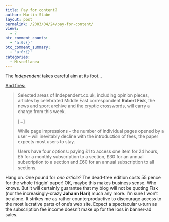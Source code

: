 ```yaml
---
title: Pay for content?
author: Martin Stabe
layout: post
permalink: /2003/04/24/pay-for-content/
views:
  - 7
btc_comment_counts:
  - 'a:0:{}'
btc_comment_summary:
  - 'a:0:{}'
categories:
  - Miscellanea
---
```

The *Independent* takes careful aim at its foot&#8230; 

<a href="http://media.guardian.co.uk/newmedia/story/0,7496,942130,00.html" target="_top">And fires:</a>  


> Selected areas of Independent.co.uk, including opinion pieces, articles by celebrated Middle East correspondent **Robert Fisk**, the news and sport archive and the cryptic crosswords, will carry a charge from this week. 
> 
> [...] 
> 
> While page impressions &#8211; the number of individual pages opened by a user &#8211; will inevitably decline with the introduction of fees, the paper expects most users to stay. 
> 
> Users have four options: paying £1 to access one item for 24 hours, £5 for a monthly subscription to a section, £30 for an annual subscription to a section and £60 for an annual subscription to all sections. </blockquote> 
> 
> Hang on. One pound for *one article?* The dead-tree edition costs 55 pence for the whole friggin&#8217; paper! OK, maybe this makes business sense. Who knows. But it will certainly guarantee that my blog will not be quoting Fisk (nor the increasingly-crazy **Johann Hari**) much any more. I&#8217;m sure I won&#8217;t be alone. It strikes me as rather counterproductive to discourage access to the most lucrative parts of one&#8217;s web site. Expect a spectacular u-turn as the subscription fee income doesn&#8217;t make up for the loss in banner-ad sales.